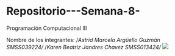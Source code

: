 # Repositorio---Semana-8-
 Programación Computacional III


 Nombre de los integrantes:
/*Astrid Marcela Argüello Guzmán SMSS039224/*
/*Karen Beatriz Jandres Chavez SMSS013424/*
<img src="https://ugb.edu.sv/wp-content/uploads/2023/06/UGB_LOGOTIPO_HORIZONTAL.png"/>